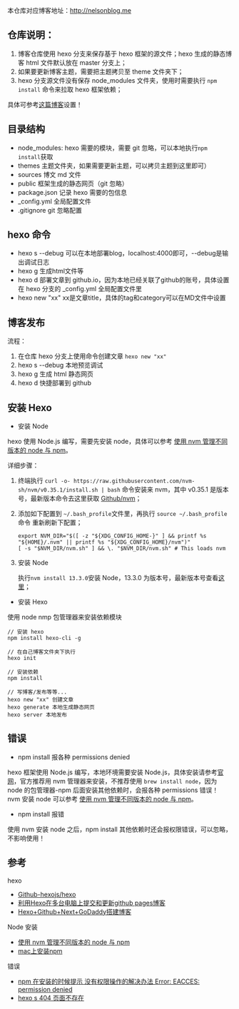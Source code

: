 本仓库对应博客地址：http://nelsonblog.me

## 仓库说明：

1. 博客仓库使用 hexo 分支来保存基于 hexo 框架的源文件；hexo 生成的静态博客 html 文件默认放在 master 分支上；
2. 如果要更新博客主题，需要把主题拷贝至 theme 文件夹下；
3. hexo 分支源文件没有保存 node_modules 文件夹，使用时需要执行 `npm install` 命令来拉取 hexo 框架依赖；

具体可参考[这篇博客](https://www.jianshu.com/p/0b1fccce74e0)设置！

## 目录结构

* node_modules: hexo 需要的模块，需要 git 忽略，可以本地执行`npm install`获取
* themes 主题文件夹，如果需要更新主题，可以拷贝主题到这里即可）
* sources 博文 md 文件
* public 框架生成的静态网页（git 忽略）
* package.json 记录 hexo 需要的包信息
* _config.yml 全局配置文件
* .gitignore git 忽略配置

## hexo 命令

* hexo s --debug 可以在本地部署blog，localhost:4000即可，--debug是输出调试日志
* hexo g 生成html文件等
* hexo d 部署文章到 github.io，因为本地已经关联了github的账号，具体设置在 hexo 分支的 _config.yml 全局配置文件里
* hexo new "xx" xx是文章title，具体的tag和category可以在MD文件中设置

## 博客发布

流程：

1. 在仓库 hexo 分支上使用命令创建文章 `hexo new "xx"`
2. hexo s --debug 本地预览调试
3. hexo g 生成 html 静态网页
4. hexo d 快捷部署到 github 

## 安装 Hexo 

* 安装 Node 

hexo 使用 Node.js 编写，需要先安装 node，具体可以参考 [使用 nvm 管理不同版本的 node 与 npm](http://bubkoo.com/2017/01/08/quick-tip-multiple-versions-node-nvm/)。

详细步骤：

1. 终端执行 `curl -o- https://raw.githubusercontent.com/nvm-sh/nvm/v0.35.1/install.sh | bash` 命令安装来 nvm，其中 v0.35.1 是版本号，最新版本命令去这里获取 [Github/nvm](https://github.com/nvm-sh/nvm#install-script)；
2. 添加如下配置到 `~/.bash_profile`文件里，再执行 `source ~/.bash_profile` 命令 重新刷新下配置；
    ```
    export NVM_DIR="$([ -z "${XDG_CONFIG_HOME-}" ] && printf %s "${HOME}/.nvm" || printf %s "${XDG_CONFIG_HOME}/nvm")"
    [ -s "$NVM_DIR/nvm.sh" ] && \. "$NVM_DIR/nvm.sh" # This loads nvm
    ```
3. 安装 Node

    执行`nvm install 13.3.0`安装 Node，13.3.0 为版本号，最新版本号查看[这里](https://nodejs.org/en/)；

* 安装 Hexo 

使用 node nmp 包管理器来安装依赖模块

```
// 安装 hexo 
npm install hexo-cli -g

// 在自己博客文件夹下执行
hexo init 

// 安装依赖
npm install 

// 写博客/发布等等...
hexo new "xx" 创建文章
hexo generate 本地生成静态网页
hexo server 本地发布
```

## 错误

* npm install 报各种 permissions denied

hexo 框架使用 Node.js 编写，本地环境需要安装 Node.js，具体安装请参考[官网](https://docs.npmjs.com/resolving-eacces-permissions-errors-when-installing-packages-globally)，官方推荐用 nvm 管理器来安装，不推荐使用 `brew install node`，因为 node 的包管理器-npm 后面安装其他依赖时，会报各种 permissions 错误！ nvm 安装 node 可以参考 [使用 nvm 管理不同版本的 node 与 npm](http://bubkoo.com/2017/01/08/quick-tip-multiple-versions-node-nvm/)。

* npm install 报错

使用 nvm 安装 node 之后，npm install 其他依赖时还会报权限错误，可以忽略，不影响使用！


## 参考

hexo 

* [Github-hexojs/hexo](https://github.com/hexojs/hexo)
* [利用Hexo在多台电脑上提交和更新github pages博客](https://www.jianshu.com/p/0b1fccce74e0)
* [Hexo+Github+Next+GoDaddy搭建博客](http://lzhblog.site/2019/07/13/Hexo-Github-Next-GoDaddy%E6%90%AD%E5%BB%BA%E5%8D%9A%E5%AE%A2/)


Node 安装

* [使用 nvm 管理不同版本的 node 与 npm](http://bubkoo.com/2017/01/08/quick-tip-multiple-versions-node-nvm/)
* [mac上安装npm](https://www.jianshu.com/p/39b4339a9b60)

错误

* [npm 在安装的时候提示 没有权限操作的解决办法 Error: EACCES: permission denied](https://segmentfault.com/a/1190000018660227)
* [hexo s 404 页面不存在](https://github.com/hexojs/hexo/issues/1384)
